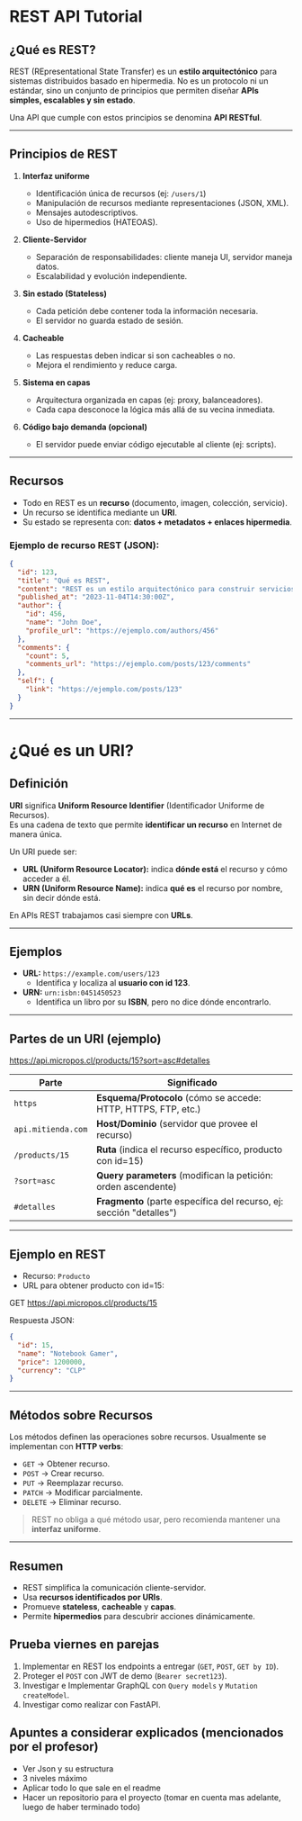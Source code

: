 # REST API Tutorial

## ¿Qué es REST?
REST (REpresentational State Transfer) es un **estilo arquitectónico** para sistemas distribuidos basado en hipermedia. No es un protocolo ni un estándar, sino un conjunto de principios que permiten diseñar **APIs simples, escalables y sin estado**.

Una API que cumple con estos principios se denomina **API RESTful**.

---

## Principios de REST
1. **Interfaz uniforme**  
   - Identificación única de recursos (ej: `/users/1`)  
   - Manipulación de recursos mediante representaciones (JSON, XML).  
   - Mensajes autodescriptivos.  
   - Uso de hipermedios (HATEOAS).

2. **Cliente-Servidor**  
   - Separación de responsabilidades: cliente maneja UI, servidor maneja datos.  
   - Escalabilidad y evolución independiente.

3. **Sin estado (Stateless)**  
   - Cada petición debe contener toda la información necesaria.  
   - El servidor no guarda estado de sesión.

4. **Cacheable**  
   - Las respuestas deben indicar si son cacheables o no.  
   - Mejora el rendimiento y reduce carga.

5. **Sistema en capas**  
   - Arquitectura organizada en capas (ej: proxy, balanceadores).  
   - Cada capa desconoce la lógica más allá de su vecina inmediata.

6. **Código bajo demanda (opcional)**  
   - El servidor puede enviar código ejecutable al cliente (ej: scripts).

---

## Recursos
- Todo en REST es un **recurso** (documento, imagen, colección, servicio).  
- Un recurso se identifica mediante un **URI**.  
- Su estado se representa con: **datos + metadatos + enlaces hipermedia**.

### Ejemplo de recurso REST (JSON):
```json
{
  "id": 123,
  "title": "Qué es REST",
  "content": "REST es un estilo arquitectónico para construir servicios web...",
  "published_at": "2023-11-04T14:30:00Z",
  "author": {
    "id": 456,
    "name": "John Doe",
    "profile_url": "https://ejemplo.com/authors/456"
  },
  "comments": {
    "count": 5,
    "comments_url": "https://ejemplo.com/posts/123/comments"
  },
  "self": {
    "link": "https://ejemplo.com/posts/123"
  }
}
```
---
# ¿Qué es un URI?

## Definición
**URI** significa **Uniform Resource Identifier** (Identificador Uniforme de Recursos).  
Es una cadena de texto que permite **identificar un recurso** en Internet de manera única.

Un URI puede ser:
- **URL (Uniform Resource Locator):** indica **dónde está** el recurso y cómo acceder a él.  
- **URN (Uniform Resource Name):** indica **qué es** el recurso por nombre, sin decir dónde está.  

En APIs REST trabajamos casi siempre con **URLs**.

---

## Ejemplos
- **URL:** `https://example.com/users/123`
  - Identifica y localiza al **usuario con id 123**.
- **URN:** `urn:isbn:0451450523`
  - Identifica un libro por su **ISBN**, pero no dice dónde encontrarlo.

---

## Partes de un URI (ejemplo)

https://api.micropos.cl/products/15?sort=asc#detalles


| Parte         | Significado |
|---------------|-------------|
| `https`       | **Esquema/Protocolo** (cómo se accede: HTTP, HTTPS, FTP, etc.) |
| `api.mitienda.com` | **Host/Dominio** (servidor que provee el recurso) |
| `/products/15` | **Ruta** (indica el recurso específico, producto con id=15) |
| `?sort=asc`   | **Query parameters** (modifican la petición: orden ascendente) |
| `#detalles`   | **Fragmento** (parte específica del recurso, ej: sección "detalles") |

---

## Ejemplo en REST
- Recurso: `Producto`
- URL para obtener producto con id=15:

GET https://api.micropos.cl/products/15

Respuesta JSON:
```json
{
  "id": 15,
  "name": "Notebook Gamer",
  "price": 1200000,
  "currency": "CLP"
}
```

---

## Métodos sobre Recursos
Los métodos definen las operaciones sobre recursos. Usualmente se implementan con **HTTP verbs**:

- `GET` → Obtener recurso.  
- `POST` → Crear recurso.  
- `PUT` → Reemplazar recurso.  
- `PATCH` → Modificar parcialmente.  
- `DELETE` → Eliminar recurso.  

> REST no obliga a qué método usar, pero recomienda mantener una **interfaz uniforme**.

---

## Resumen
- REST simplifica la comunicación cliente-servidor.  
- Usa **recursos identificados por URIs**.  
- Promueve **stateless**, **cacheable** y **capas**.  
- Permite **hipermedios** para descubrir acciones dinámicamente.  

## Prueba viernes en parejas
1. Implementar en REST los endpoints a entregar (`GET`, `POST`, `GET by ID`).
2. Proteger el `POST` con JWT de demo (`Bearer secret123`).
3. Investigar e Implementar GraphQL con `Query models` y `Mutation createModel`.
4. Investigar como realizar con FastAPI.

## Apuntes a considerar explicados (mencionados por el profesor)
- Ver Json y su estructura
- 3 niveles máximo
- Aplicar todo lo que sale en el readme
- Hacer un repositorio para el proyecto (tomar en cuenta mas adelante, luego de haber terminado todo)